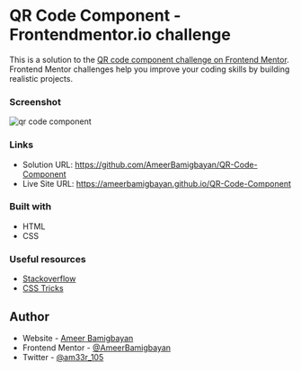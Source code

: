# QR Code Component - Frontendmentor.io challenge
 
 This is a solution to the [QR code component challenge on Frontend Mentor](https://www.frontendmentor.io/challenges/qr-code-component-iux_sIO_H). Frontend Mentor challenges help you improve your coding skills by building realistic projects. 
 
 ### Screenshot
 
![qr code component](https://user-images.githubusercontent.com/76779409/173219635-de4c234a-c5f7-4eed-9b5e-26df12efc96c.png)

### Links
- Solution URL: https://github.com/AmeerBamigbayan/QR-Code-Component
- Live Site URL: https://ameerbamigbayan.github.io/QR-Code-Component

### Built with
- HTML
- CSS


### Useful resources
 - [Stackoverflow](https://stackoverflow.com)
 - [CSS Tricks](https://css-tricks.com)


## Author

- Website - [Ameer Bamigbayan]([https://www.your-site.com](https://ameerbamigbayan.com.ng/))
- Frontend Mentor - [@AmeerBamigbayan](https://www.frontendmentor.io/profile/AmeerBamigbayan)
- Twitter - [@am33r_105](https://twitter.com/am33r_105)


